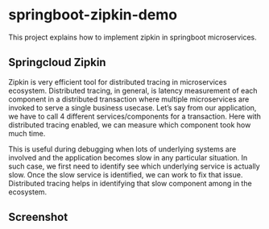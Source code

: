 # springboot-zipkin-demo
This project explains how to implement zipkin in springboot microservices.

## Springcloud  Zipkin ##

Zipkin is very efficient tool for distributed tracing in microservices ecosystem. Distributed tracing, in general, is latency measurement of each component in a distributed transaction where multiple microservices are invoked to serve a single business usecase. Let’s say from our application, we have to call 4 different services/components for a transaction. Here with distributed tracing enabled, we can measure which component took how much time.

This is useful during debugging when lots of underlying systems are involved and the application becomes slow in any particular situation. In such case, we first need to identify see which underlying service is actually slow. Once the slow service is identified, we can work to fix that issue. Distributed tracing helps in identifying that slow component among in the ecosystem.

## Screenshot ##
